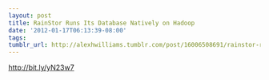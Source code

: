```yaml
---
layout: post
title: RainStor Runs Its Database Natively on Hadoop
date: '2012-01-17T06:13:39-08:00'
tags: 
tumblr_url: http://alexhwilliams.tumblr.com/post/16006508691/rainstor-runs-its-database-natively-on-hadoop
---
```

<p><a href="http://bit.ly/yN23w7">http://bit.ly/yN23w7</a></p>
